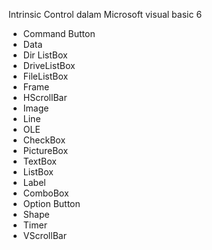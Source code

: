 Intrinsic Control dalam Microsoft visual basic 6

* Command Button
* Data
* Dir ListBox
* DriveListBox
* FileListBox
* Frame
* HScrollBar
* Image
* Line
* OLE
* CheckBox
* PictureBox
* TextBox
* ListBox
* Label
* ComboBox
* Option Button
* Shape
* Timer
* VScrollBar
